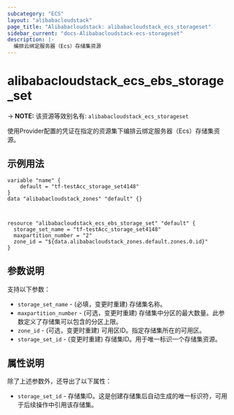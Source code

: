 ```yaml
---
subcategory: "ECS"
layout: "alibabacloudstack"
page_title: "Alibabacloudstack: alibabacloudstack_ecs_storageset"
sidebar_current: "docs-Alibabacloudstack-ecs-storageset"
description: |-
  编排云绑定服务器（Ecs）存储集资源
---
```


# alibabacloudstack_ecs_ebs_storage_set
-> **NOTE:** 该资源等效别名有: `alibabacloudstack_ecs_storageset`

使用Provider配置的凭证在指定的资源集下编排云绑定服务器（Ecs）存储集资源。

## 示例用法
```
variable "name" {
	default = "tf-testAcc_storage_set4148"
}
data "alibabacloudstack_zones" "default" {}



resource "alibabacloudstack_ecs_ebs_storage_set" "default" {
  storage_set_name = "tf-testAcc_storage_set4148"
  maxpartition_number = "2"
  zone_id = "${data.alibabacloudstack_zones.default.zones.0.id}"
}
```

## 参数说明

支持以下参数：
  * `storage_set_name` - (必填，变更时重建) 存储集名称。
  * `maxpartition_number` - (可选，变更时重建) 存储集中分区的最大数量。此参数定义了存储集可以包含的分区上限。
  * `zone_id` - (可选，变更时重建) 可用区ID。指定存储集所在的可用区。
  * `storage_set_id` - (变更时重建) 存储集ID。用于唯一标识一个存储集资源。

## 属性说明

除了上述参数外，还导出了以下属性：
  * `storage_set_id` - 存储集ID。这是创建存储集后自动生成的唯一标识符，可用于后续操作中引用该存储集。